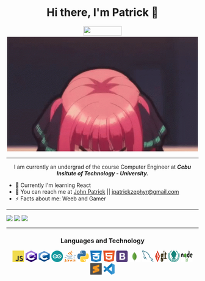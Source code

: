 
<h1 align='center'>Hi there, I'm Patrick 👋</h1>
<!-- ![visitors](https://visitor-badge.glitch.me/badge?page_id=${beefysalad}.${beefysalad}) -->
<div align='center'><img width='100px' height='25px' src="https://visitor-badge.glitch.me/badge?page_id=${beefysalad}.${beefysalad}"/>
</div>
<div align='center'>
   <img width='500px' height='300px' src="https://raw.githubusercontent.com/beefysalad/beefysalad/main/d545e4672185c06b2e0a73ffe713461d.gif"/>
</div>
<hr>
<p align='center'>I am currently an undergrad of the course Computer Engineer at <b><i>Cebu Insitute of Technology - University.</i></b></p>

- 🌱 Currently I'm learning React
- 💬 You can reach me at [John Patrick](https://www.facebook.com/Jpatrickzxc/) || jpatrickzephyr@gmail.com
- ⚡ Facts about me: Weeb and Gamer
---


<span align ='center'>
  <img width="33%" src="https://github-readme-streak-stats.herokuapp.com?user=beefysalad&theme=merko" />
  <img width="33%" src="https://github-readme-stats.vercel.app/api/top-langs/?username=thisisvillegas&theme=merko&layout=compact" />
  <img width="33%" src="https://github-readme-stats.vercel.app/api?username=beefysalad&theme=merko&show_icons=true&count_private=true" />
  
</span>
<hr>

<div align ='center'>
  <h3>Languages and Technology</h3>
  <img width='30px' height='30px' src="https://raw.githubusercontent.com/beefysalad/beefysalad/257a9b03db444093043c1ed8a6123a3d8795fbf7/logo-javascript.svg"/>
   <img width='30px' height='30px' src="https://raw.githubusercontent.com/beefysalad/beefysalad/1004b64ea009b09f5b735f21a7d1cf7edd6f576e/c--4.svg"/>
  <img width='30px' height='30px' src="https://raw.githubusercontent.com/beefysalad/beefysalad/1004b64ea009b09f5b735f21a7d1cf7edd6f576e/c-1.svg"/>
  <img width='30px' height='30px' src="https://raw.githubusercontent.com/beefysalad/beefysalad/1004b64ea009b09f5b735f21a7d1cf7edd6f576e/arduino-1.svg"/>
   <img width='30px' height='30px' src="https://raw.githubusercontent.com/beefysalad/beefysalad/bba70d155fdf7c029647867000eec007df25cc02/java-4.svg"/>
  <img width='30px' height='30px' src="https://raw.githubusercontent.com/beefysalad/beefysalad/bba70d155fdf7c029647867000eec007df25cc02/python-5.svg"/>
  <img width='30px' height='30px' src="https://raw.githubusercontent.com/beefysalad/beefysalad/bba70d155fdf7c029647867000eec007df25cc02/css-3.svg"/>
  <img width='30px' height='30px' src="https://raw.githubusercontent.com/beefysalad/beefysalad/bba70d155fdf7c029647867000eec007df25cc02/html-1.svg"/>
  <img width='30px' height='30px' src="https://raw.githubusercontent.com/beefysalad/beefysalad/25ecab1e4a51903cd6828eae077ff8352c130ceb/bootstrap-4.svg"/>
   <img width='30px' height='30px' src="https://raw.githubusercontent.com/beefysalad/beefysalad/25ecab1e4a51903cd6828eae077ff8352c130ceb/mongodb-icon-1.svg"/>
  <img width='30px' height='30px' src="https://raw.githubusercontent.com/beefysalad/beefysalad/25ecab1e4a51903cd6828eae077ff8352c130ceb/mysql-6.svg"/>
  <img width='30px' height='30px' src="https://raw.githubusercontent.com/beefysalad/beefysalad/25ecab1e4a51903cd6828eae077ff8352c130ceb/git.svg"/>
  <img width='30px' height='30px' src="https://raw.githubusercontent.com/beefysalad/beefysalad/25ecab1e4a51903cd6828eae077ff8352c130ceb/gitkraken.svg"/>
  <img width='30px' height='30px' src="https://raw.githubusercontent.com/beefysalad/beefysalad/25ecab1e4a51903cd6828eae077ff8352c130ceb/nodejs-1.svg"/>
  <img width='30px' height='30px' src="https://raw.githubusercontent.com/beefysalad/beefysalad/25ecab1e4a51903cd6828eae077ff8352c130ceb/sublime-text.svg"/>
  <img width='30px' height='30px' src="https://raw.githubusercontent.com/beefysalad/beefysalad/bba70d155fdf7c029647867000eec007df25cc02/visual-studio-code-1.svg"/>
  
</div>
